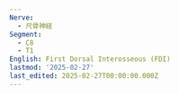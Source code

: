 ```yaml
---
Nerve:
  - 尺骨神経
Segment:
  - C8
  - T1
English: First Dorsal Interosseous (FDI)
lastmod: '2025-02-27'
last_edited: 2025-02-27T00:00:00.000Z
---
```



